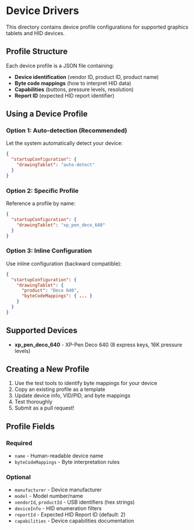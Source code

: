 # Device Drivers

This directory contains device profile configurations for supported graphics tablets and HID devices.

## Profile Structure

Each device profile is a JSON file containing:

- **Device identification** (vendor ID, product ID, product name)
- **Byte code mappings** (how to interpret HID data)
- **Capabilities** (buttons, pressure levels, resolution)
- **Report ID** (expected HID report identifier)

## Using a Device Profile

### Option 1: Auto-detection (Recommended)

Let the system automatically detect your device:

```json
{
  "startupConfiguration": {
    "drawingTablet": "auto-detect"
  }
}
```

### Option 2: Specific Profile

Reference a profile by name:

```json
{
  "startupConfiguration": {
    "drawingTablet": "xp_pen_deco_640"
  }
}
```

### Option 3: Inline Configuration

Use inline configuration (backward compatible):

```json
{
  "startupConfiguration": {
    "drawingTablet": {
      "product": "Deco 640",
      "byteCodeMappings": { ... }
    }
  }
}
```

## Supported Devices

- **xp_pen_deco_640** - XP-Pen Deco 640 (8 express keys, 16K pressure levels)

## Creating a New Profile

1. Use the test tools to identify byte mappings for your device
2. Copy an existing profile as a template
3. Update device info, VID/PID, and byte mappings
4. Test thoroughly
5. Submit as a pull request!

## Profile Fields

### Required
- `name` - Human-readable device name
- `byteCodeMappings` - Byte interpretation rules

### Optional
- `manufacturer` - Device manufacturer
- `model` - Model number/name
- `vendorId`, `productId` - USB identifiers (hex strings)
- `deviceInfo` - HID enumeration filters
- `reportId` - Expected HID Report ID (default: 2)
- `capabilities` - Device capabilities documentation


